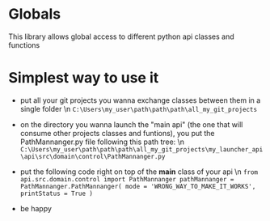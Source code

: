 # Globals
This library allows global access to different python api classes and functions

# Simplest way to use it

- put all your git projects you wanna exchange classes between them in a single folder
\n `C:\Users\my_user\path\path\path\all_my_git_projects`

- on the directory you wanna launch the "main api" (the one that will consume other projects classes and funtions), 
you put the PathMannanger.py file following this path tree:
\n `C:\Users\my_user\path\path\path\all_my_git_projects\my_launcher_api\api\src\domain\control\PathMannanger.py`

- put the following code right on top of the __main__ class of your api
\n `from api.src.domain.control import PathMannanger
    pathMannanger = PathMannanger.PathMannanger(
        mode = 'WRONG_WAY_TO_MAKE_IT_WORKS',
        printStatus = True
    )`

- be happy
